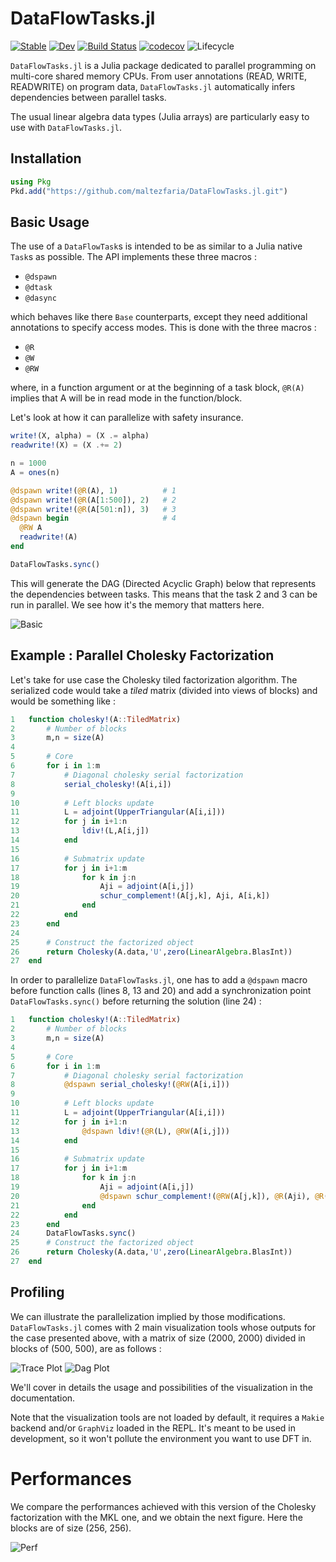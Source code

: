# DataFlowTasks.jl

[![Stable](https://img.shields.io/badge/docs-stable-blue.svg)](https://maltezfaria.github.io/DataFlowTasks.jl/stable)
[![Dev](https://img.shields.io/badge/docs-dev-blue.svg)](https://maltezfaria.github.io/DataFlowTasks.jl/dev)
[![Build
Status](https://github.com/maltezfaria/DataFlowTasks.jl/workflows/CI/badge.svg)](https://github.com/maltezfaria/DataFlowTasks.jl/actions)
[![codecov](https://codecov.io/gh/maltezfaria/DataFlowTasks.jl/branch/main/graph/badge.svg?token=UOWU691WWG)](https://codecov.io/gh/maltezfaria/DataFlowTasks.jl)
![Lifecycle](https://img.shields.io/badge/lifecycle-experimental-blue.svg)

`DataFlowTasks.jl` is a Julia package dedicated to parallel programming on multi-core shared memory CPUs. From user annotations (READ, WRITE, READWRITE) on program data, `DataFlowTasks.jl` automatically infers dependencies between parallel tasks.

The usual linear algebra data types (Julia arrays) are particularly easy to use with `DataFlowTasks.jl`.

## Installation

```julia
using Pkg
Pkd.add("https://github.com/maltezfaria/DataFlowTasks.jl.git")
```

## Basic Usage

The use of a `DataFlowTask`s is intended to be as similar to a Julia native `Task`s as possible. The API implements these three macros :
* `@dspawn`
* `@dtask`
* `@dasync`

which behaves like there `Base` counterparts, except they need additional annotations to specify access modes. This is done with the three macros :
* `@R`
* `@W`
* `@RW`

where, in a function argument or at the beginning of a task block, `@R(A)` implies that A will be in read mode in the function/block.

Let's look at how it can parallelize with safety insurance.

```julia
write!(X, alpha) = (X .= alpha)
readwrite!(X) = (X .+= 2)

n = 1000
A = ones(n)

@dspawn write!(@R(A), 1)          # 1
@dspawn write!(@R(A[1:500]), 2)   # 2
@dspawn write!(@R(A[501:n]), 3)   # 3
@dspawn begin                     # 4
  @RW A
  readwrite!(A)
end

DataFlowTasks.sync()
```

This will generate the DAG (Directed Acyclic Graph) below that represents the dependencies between tasks. This means that the task 2 and 3 can be run in parallel. We see how it's the memory that matters here.

![Basic](graph.png)

## Example : Parallel Cholesky Factorization

Let's take for use case the Cholesky tiled factorization algorithm. The serialized code would take a *tiled* matrix (divided into views of blocks) and would be something like :


```julia
1   function cholesky!(A::TiledMatrix)
2       # Number of blocks
3       m,n = size(A)
4   
5       # Core
6       for i in 1:m
7           # Diagonal cholesky serial factorization
8           serial_cholesky!(A[i,i])
9   
10          # Left blocks update
11          L = adjoint(UpperTriangular(A[i,i]))
12          for j in i+1:n
13              ldiv!(L,A[i,j])
14          end
15  
16          # Submatrix update
17          for j in i+1:m
18              for k in j:n
19                  Aji = adjoint(A[i,j])
20                  schur_complement!(A[j,k], Aji, A[i,k])
21              end
22          end
23      end
24  
25      # Construct the factorized object
26      return Cholesky(A.data,'U',zero(LinearAlgebra.BlasInt))
27  end
```

In order to parallelize `DataFlowTasks.jl`, one has to add a `@dspawn` macro before function calls (lines 8, 13 and 20) and add a synchronization point `DataFlowTasks.sync()` before returning the solution (line 24) :

```julia
1   function cholesky!(A::TiledMatrix)
2       # Number of blocks
3       m,n = size(A)
4   
5       # Core
6       for i in 1:m
7           # Diagonal cholesky serial factorization
8           @dspawn serial_cholesky!(@RW(A[i,i]))
9   
10          # Left blocks update
11          L = adjoint(UpperTriangular(A[i,i]))
12          for j in i+1:n
13              @dspawn ldiv!(@R(L), @RW(A[i,j]))
14          end
15  
16          # Submatrix update
17          for j in i+1:m
18              for k in j:n
19                  Aji = adjoint(A[i,j])
20                  @dspawn schur_complement!(@RW(A[j,k]), @R(Aji), @R(A[i,k]))
21              end
22          end
23      end
24      DataFlowTasks.sync()
25      # Construct the factorized object
26      return Cholesky(A.data,'U',zero(LinearAlgebra.BlasInt))
27  end
```


## Profiling

We can illustrate the parallelization implied by those modifications. `DataFlowTasks.jl` comes with 2 main visualization tools whose outputs for the case presented above, with a matrix of size (2000, 2000) divided in blocks of (500, 500), are as follows :

![Trace Plot](example.png)
![Dag Plot](exampledag.svg)

We'll cover in details the usage and possibilities of the visualization in the documentation.

Note that the visualization tools are not loaded by default, it requires a `Makie` backend and/or `GraphViz` loaded in the REPL. It's meant to be used in development, so it won't pollute the environment you want to use DFT in.

# Performances

We compare the performances achieved with this version of the Cholesky factorization with the MKL one, and we obtain the next figure. Here the blocks are of size (256, 256).

![Perf](scalability_lfaria.png)